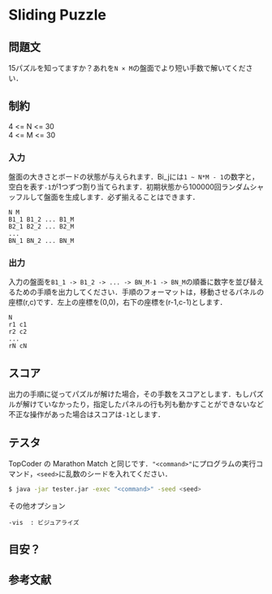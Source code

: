 # Sliding Puzzle

## 問題文
15パズルを知ってますか？あれを```N × M```の盤面でより短い手数で解いてください．

## 制約
4 <= N <= 30  
4 <= M <= 30  

### 入力
盤面の大きさとボードの状態が与えられます．Bi_jには```1 ~ N*M - 1```の数字と，空白を表す```-1```が1つずつ割り当てられます．初期状態から100000回ランダムシャッフルして盤面を生成します．必ず揃えることはできます．
```
N M
B1_1 B1_2 ... B1_M
B2_1 B2_2 ... B2_M
...
BN_1 BN_2 ... BN_M
```

### 出力
入力の盤面を```B1_1 -> B1_2 -> ... -> BN_M-1 -> BN_M```の順番に数字を並び替えるための手順を出力してください．手順のフォーマットは，移動させるパネルの座標(r,c)です．左上の座標を(0,0)，右下の座標を(r-1,c-1)とします．
```
N
r1 c1
r2 c2
...
rN cN
```

## スコア
出力の手順に従ってパズルが解けた場合，その手数をスコアとします．もしパズルが解けていなかったり，指定したパネルの行も列も動かすことができないなど不正な操作があった場合はスコアは```-1```とします．

## テスタ
TopCoder の Marathon Match と同じです．```"<command>"```にプログラムの実行コマンド，```<seed>```に乱数のシードを入れてください．
```sh
$ java -jar tester.jar -exec "<command>" -seed <seed>
```
その他オプション
```
-vis  : ビジュアライズ
```

## 目安？


##  参考文献
